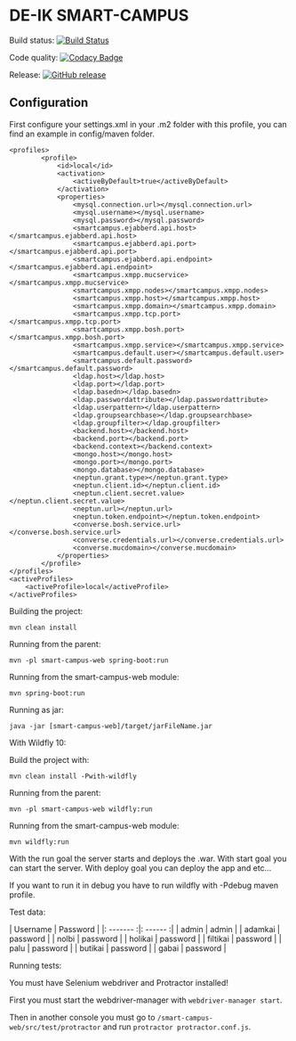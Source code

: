 # DE-IK SMART-CAMPUS

Build status: [![Build Status](https://travis-ci.org/DE-IK-Smart-Campus/DE-IK-Smart-Campus-Web.svg?branch=master)](https://travis-ci.org/DE-IK-Smart-Campus/DE-IK-Smart-Campus-Web)

Code quality: [![Codacy Badge](https://api.codacy.com/project/badge/Grade/731cfa78c7f84c0ea2c3e40b364ae4b6)](https://www.codacy.com/app/holi60/DE-IK-Smart-Campus-Web?utm_source=github.com&amp;utm_medium=referral&amp;utm_content=DE-IK-Smart-Campus/DE-IK-Smart-Campus-Web&amp;utm_campaign=Badge_Grade)

Release: [![GitHub release](https://img.shields.io/github/release/DE-IK-Smart-Campus/DE-IK-Smart-Campus-Web.svg)](https://github.com/DE-IK-Smart-Campus/DE-IK-Smart-Campus-Web/releases/latest)

## Configuration
First configure your settings.xml in your .m2 folder with this profile, you can find an example in config/maven folder.


    <profiles>
		    <profile>
			    <id>local</id>
			    <activation>
				    <activeByDefault>true</activeByDefault>
			    </activation>
			    <properties>
					<mysql.connection.url></mysql.connection.url>
					<mysql.username></mysql.username>
					<mysql.password></mysql.password>
					<smartcampus.ejabberd.api.host></smartcampus.ejabberd.api.host>
					<smartcampus.ejabberd.api.port></smartcampus.ejabberd.api.port>
					<smartcampus.ejabberd.api.endpoint></smartcampus.ejabberd.api.endpoint>
					<smartcampus.xmpp.mucservice></smartcampus.xmpp.mucservice>
					<smartcampus.xmpp.nodes></smartcampus.xmpp.nodes>
					<smartcampus.xmpp.host></smartcampus.xmpp.host>
					<smartcampus.xmpp.domain></smartcampus.xmpp.domain>
					<smartcampus.xmpp.tcp.port></smartcampus.xmpp.tcp.port>
					<smartcampus.xmpp.bosh.port></smartcampus.xmpp.bosh.port>
					<smartcampus.xmpp.service></smartcampus.xmpp.service>
					<smartcampus.default.user></smartcampus.default.user>
					<smartcampus.default.password></smartcampus.default.password>
					<ldap.host></ldap.host>
					<ldap.port></ldap.port>
					<ldap.basedn></ldap.basedn>
					<ldap.passwordattribute></ldap.passwordattribute>
					<ldap.userpattern></ldap.userpattern>
					<ldap.groupsearchbase></ldap.groupsearchbase>
					<ldap.groupfilter></ldap.groupfilter>
					<backend.host></backend.host>
					<backend.port></backend.port>
					<backend.context></backend.context>
					<mongo.host></mongo.host>
        			<mongo.port></mongo.port>
        			<mongo.database></mongo.database>
					<neptun.grant.type></neptun.grant.type>
					<neptun.client.id></neptun.client.id>
					<neptun.client.secret.value></neptun.client.secret.value>
					<neptun.url></neptun.url>
					<neptun.token.endpoint></neptun.token.endpoint>
					<converse.bosh.service.url></converse.bosh.service.url>
					<converse.credentials.url></converse.credentials.url>
					<converse.mucdomain></converse.mucdomain>
			    </properties>
		    </profile>
	</profiles>
    <activeProfiles>
	    <activeProfile>local</activeProfile>
    </activeProfiles>



Building the project:

`mvn clean install`

Running from the parent:

`mvn -pl smart-campus-web spring-boot:run`

Running from the smart-campus-web module:

`mvn spring-boot:run`

Running as jar:

`java -jar [smart-campus-web]/target/jarFileName.jar`

With Wildfly 10:

Build the project with:

`mvn clean install -Pwith-wildfly`

Running from the parent:

`mvn -pl smart-campus-web wildfly:run`

Running from the smart-campus-web module:

`mvn wildfly:run`

With the run goal the server starts and deploys the .war.
With start goal you can start the server.
With deploy goal you can deploy the app and etc...

If you want to run it in debug you have to run wildfly with -Pdebug maven profile.


Test data:

|  Username  |  Password  |
|: -------  :|:  ------  :|
|  admin  |  admin  |
|  adamkai  |  password  |
|  nolbi  |  password  |
|  holikai  |  password  |
|  filtikai  |  password  |
|  palu  |  password  |
|  butikai  |  password  |
|  gabai  |  password  |

Running tests:

You must have Selenium webdriver and Protractor installed!

First you must start the webdriver-manager with `webdriver-manager start`.
 
Then in another console you must go to `/smart-campus-web/src/test/protractor` and run `protractor protractor.conf.js`.
